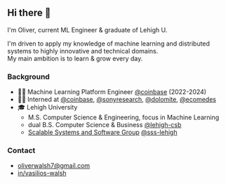 ## Hi there 👋
I'm Oliver, current ML Engineer & graduate of Lehigh U.

I'm driven to apply my knowledge of machine learning and distributed systems to highly innovative and technical domains.  
My main ambition is to learn & grow every day.

### Background
- 👷‍♂️ Machine Learning Platform Engineer [@coinbase](https://github.com/coinbase) (2022-2024)
- 👨‍💻 Interned at [@coinbase](https://github.com/coinbase), [@sonyresearch](https://github.com/SonyResearch), [@dolomite](https://github.com/dolomite-exchange), [@ecomedes](https://www.ecomedes.com/)
- 🎓 Lehigh University
  - M.S. Computer Science & Engineering, focus in Machine Learning
  - dual B.S. Computer Science & Business [@lehigh-csb](https://github.com/Lehigh-CSB)
  - [Scalable Systems and Software Group](https://sss.cse.lehigh.edu/) [@sss-lehigh](https://github.com/sss-lehigh)
 
### Contact
- oliverwalsh7@gmail.com
- [in/vasilios-walsh](https://www.linkedin.com/in/vasilios-walsh/)
